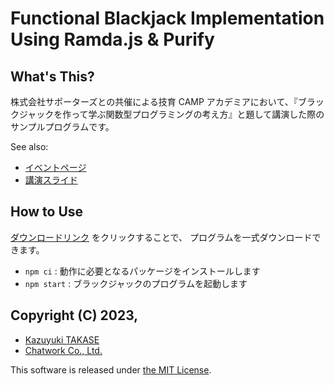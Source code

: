 Functional Blackjack Implementation Using Ramda.js & Purify
===============================================================================

## What's This?

株式会社サポーターズとの共催による技育 CAMP アカデミアにおいて、『ブラックジャックを作って学ぶ関数型プログラミングの考え方』と題して講演した際のサンプルプログラムです。

See also:

- [イベントページ](https://talent.supporterz.jp/events/9a3fb263-ae00-44b0-b7cd-8c38b8f7a411/)
- [講演スライド](https://guvalif.github.io/functional-blackjack-v2/)

## How to Use

[ダウンロードリンク](https://github.com/Guvalif/functional-blackjack-v2/archive/master.zip) をクリックすることで、 プログラムを一式ダウンロードできます。

- `npm ci` : 動作に必要となるパッケージをインストールします
- `npm start` : ブラックジャックのプログラムを起動します

## Copyright (C) 2023,

- [Kazuyuki TAKASE](https://github.com/Guvalif)
- [Chatwork Co., Ltd.](https://github.com/chatwork)

This software is released under [the MIT License](http://opensource.org/licenses/mit-license.php).
